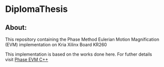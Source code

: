 # DiplomaThesis
 
## About:
This repository containing the Phase Method Eulerian Motion Magnification (EVM) implementation on Kria Xilinx Board KR260

This implementation is based on the works done here.
For futher details visit [Phase EVM C++ ](https://github.com/NikolaosGian/PhaseBasedEVMCpp)
